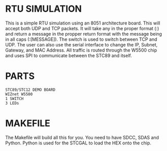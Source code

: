# RTU SIMULATION
This is a simple RTU simulation using an 8051 architecture board. This will accept both UDP and TCP packets. It will take any in the proper format (:<message>) and return a message in the propper return format with the message being in all caps (:[MESSAGE]). The switch is used to switch between TCP and UDP. The user can also use the serial interface to change the IP, Subnet, Gateway, and MAC Address. All traffic is routed through the W5500 chip and uses SPI to communicate between the STC89 and itself.

# PARTS
```
STC89/STC12 DEMO BOARD
WIZnet W5500
1 SWITCH
3 LEDs
```

# MAKEFILE
The Makefile will build all this for you. You need to have SDCC, SDAS and Python. Python is used for the STCGAL to load the HEX onto the chip.  

